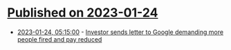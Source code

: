 # [Published on 2023-01-24](index.md)

* [2023-01-24, 05:15:00](https://news.ycombinator.com/item?id=34499635) - [Investor sends letter to Google demanding more people fired and pay reduced](https://www.teamblind.com/post/Google-investor-TCI-asking-for-more-layoffs-Hdbc5SGQ)
